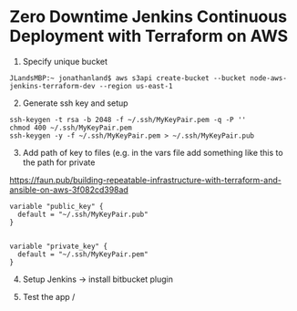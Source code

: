 # Zero Downtime Jenkins Continuous Deployment with Terraform on AWS


1. Specify unique bucket 

```
JLandsMBP:~ jonathanland$ aws s3api create-bucket --bucket node-aws-jenkins-terraform-dev --region us-east-1
```

2. Generate ssh key and setup

```
ssh-keygen -t rsa -b 2048 -f ~/.ssh/MyKeyPair.pem -q -P ''
chmod 400 ~/.ssh/MyKeyPair.pem
ssh-keygen -y -f ~/.ssh/MyKeyPair.pem > ~/.ssh/MyKeyPair.pub
```

3. Add path of key to files (e.g. in the vars file add something like this to the path for private 

https://faun.pub/building-repeatable-infrastructure-with-terraform-and-ansible-on-aws-3f082cd398ad

```
variable "public_key" {
  default = "~/.ssh/MyKeyPair.pub"
}


variable "private_key" {
  default = "~/.ssh/MyKeyPair.pem"
}
```

4. Setup Jenkins -> install bitbucket plugin 

5. Test the app /


